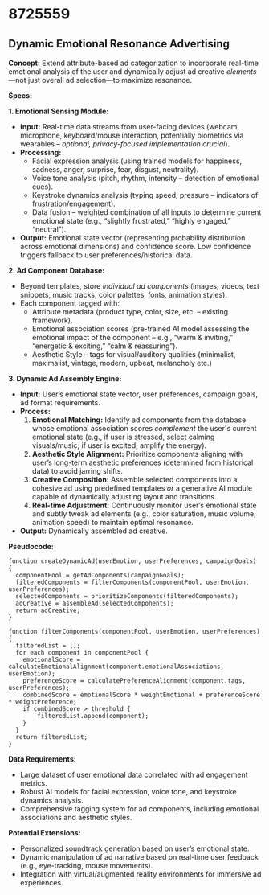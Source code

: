 # 8725559

## Dynamic Emotional Resonance Advertising

**Concept:** Extend attribute-based ad categorization to incorporate real-time emotional analysis of the user and dynamically adjust ad creative *elements*—not just overall ad selection—to maximize resonance.

**Specs:**

**1. Emotional Sensing Module:**

*   **Input:** Real-time data streams from user-facing devices (webcam, microphone, keyboard/mouse interaction, potentially biometrics via wearables – *optional, privacy-focused implementation crucial*).
*   **Processing:**
    *   Facial expression analysis (using trained models for happiness, sadness, anger, surprise, fear, disgust, neutrality).
    *   Voice tone analysis (pitch, rhythm, intensity – detection of emotional cues).
    *   Keystroke dynamics analysis (typing speed, pressure – indicators of frustration/engagement).
    *   Data fusion – weighted combination of all inputs to determine current emotional state (e.g., “slightly frustrated,” “highly engaged,” “neutral”).
*   **Output:** Emotional state vector (representing probability distribution across emotional dimensions) and confidence score.  Low confidence triggers fallback to user preferences/historical data.

**2. Ad Component Database:**

*   Beyond templates, store *individual ad components* (images, videos, text snippets, music tracks, color palettes, fonts, animation styles).
*   Each component tagged with:
    *   Attribute metadata (product type, color, size, etc. – existing framework).
    *   Emotional association scores (pre-trained AI model assessing the emotional impact of the component – e.g., “warm & inviting,” “energetic & exciting,” “calm & reassuring”).
    *   Aesthetic Style – tags for visual/auditory qualities (minimalist, maximalist, vintage, modern, upbeat, melancholy etc.)

**3. Dynamic Ad Assembly Engine:**

*   **Input:** User’s emotional state vector, user preferences, campaign goals, ad format requirements.
*   **Process:**
    1.  **Emotional Matching:** Identify ad components from the database whose emotional association scores *complement* the user's current emotional state (e.g., if user is stressed, select calming visuals/music; if user is excited, amplify the energy).
    2.  **Aesthetic Style Alignment:** Prioritize components aligning with user’s long-term aesthetic preferences (determined from historical data) to avoid jarring shifts.
    3.  **Creative Composition:** Assemble selected components into a cohesive ad using predefined templates *or* a generative AI module capable of dynamically adjusting layout and transitions.
    4.  **Real-time Adjustment:** Continuously monitor user’s emotional state and subtly tweak ad elements (e.g., color saturation, music volume, animation speed) to maintain optimal resonance.
*   **Output:** Dynamically assembled ad creative.

**Pseudocode:**

```
function createDynamicAd(userEmotion, userPreferences, campaignGoals) {
  componentPool = getAdComponents(campaignGoals);
  filteredComponents = filterComponents(componentPool, userEmotion, userPreferences);
  selectedComponents = prioritizeComponents(filteredComponents);
  adCreative = assembleAd(selectedComponents);
  return adCreative;
}

function filterComponents(componentPool, userEmotion, userPreferences) {
  filteredList = [];
  for each component in componentPool {
    emotionalScore = calculateEmotionalAlignment(component.emotionalAssociations, userEmotion);
    preferenceScore = calculatePreferenceAlignment(component.tags, userPreferences);
    combinedScore = emotionalScore * weightEmotional + preferenceScore * weightPreference;
    if combinedScore > threshold {
        filteredList.append(component);
    }
  }
  return filteredList;
}

```

**Data Requirements:**

*   Large dataset of user emotional data correlated with ad engagement metrics.
*   Robust AI models for facial expression, voice tone, and keystroke dynamics analysis.
*   Comprehensive tagging system for ad components, including emotional associations and aesthetic styles.

**Potential Extensions:**

*   Personalized soundtrack generation based on user’s emotional state.
*   Dynamic manipulation of ad narrative based on real-time user feedback (e.g., eye-tracking, mouse movements).
*   Integration with virtual/augmented reality environments for immersive ad experiences.